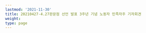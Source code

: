 ```yaml
---
lastmod: '2021-11-30'
title: 20210427-4.27판문점 선언 발표 3주년 기념 노동자 민족자주 기자회견
weight: 
type: page
---
```

